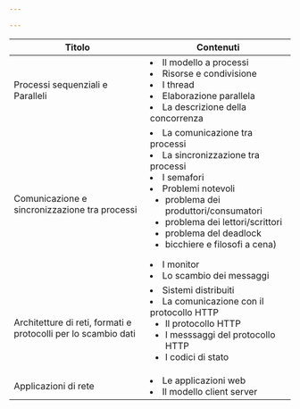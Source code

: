 ```yaml
---

---
```

| Titolo | Contenuti |
| ---------- | ---------------- |
|Processi sequenziali e Paralleli|<li>Il modello a processi</li><li>Risorse e condivisione</li><li>I thread</li><li>Elaborazione parallela</li><li>La descrizione della concorrenza</li>|
|Comunicazione e sincronizzazione tra processi|<li>La comunicazione tra processi</li><li>La sincronizzazione tra processi</li><li>I semafori</li><li>Problemi notevoli <ul><li>problema dei produttori/consumatori</li><li>problema dei lettori/scrittori</li><li>problema del deadlock</li><li>bicchiere e filosofi a cena)</ul></li><li>I monitor</li><li>Lo scambio dei messaggi</li>|
|Architetture di reti, formati e protocolli per lo scambio dati|<li>Sistemi distribuiti</li><li>La comunicazione con il protocollo HTTP<ul><li>Il protocollo HTTP</li><li>I messsaggi del protocollo HTTP</li><li>I codici di stato</li></ul></li>|
|Applicazioni di rete|<li>Le applicazioni web</li><li>Il modello client server</li>|
 
